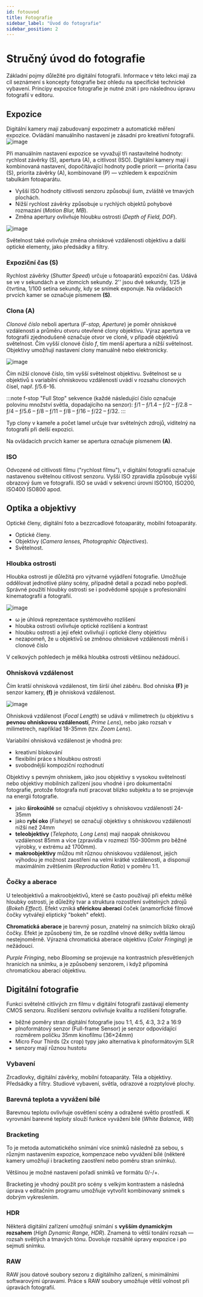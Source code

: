 ```yaml
---
id: fotouvod
title: Fotografie
sidebar_label: "Úvod do fotografie"
sidebar_position: 2
---
```


# Stručný úvod do fotografie


Základní pojmy důležité pro digitální fotografii. Informace v této lekci mají za cíl seznámení s koncepty fotografie bez ohledu na specifické technické vybavení. Principy expozice fotografie je nutné znát i pro následnou úpravu fotografií v editoru.

## Expozice
Digitální kamery mají zabudovaný expozimetr a automatické měření expozice. Ovládání manuálního nastavení je zásadní pro kreativní fotografii.
![image](./images/photo-speed-aperture-iso.svg)


Při manuálním nastavení expozice se vyvažují tři nastavitelné hodnoty: rychlost závěrky (S), apertura (A), a citlivost (ISO). Digitální kamery mají i kombinovaná nastavení, dopočítávající hodnoty podle priorit — priorita času (S), priorita závěrky (A), kombinované (P) — vzhledem k expozičním tabulkám fotoaparátu.

- Vyšší ISO hodnoty citlivosti senzoru způsobují šum, zvláště ve tmavých plochách.
- Nižší rychlost závěrky způsobuje u rychlých objektů pohybové rozmazání (*Motion Blur, MB*).
- Změna apertury ovlivňuje hloubku ostrosti (*Depth of Field, DOF*).

![image](./images/photo-triangle.svg)



Světelnost také ovlivňuje změna ohniskové vzdálenosti objektivu a další optické elementy, jako předsádky a filtry.

### Expoziční čas (S)
Rychlost závěrky (*Shutter Speed*) určuje u fotoaparátů expoziční čas. Udává se ve v sekundách a ve zlomcích sekundy. 2'' jsou dvě sekundy, 1/25 je čtvrtina, 1/100 setina sekundy, kdy se snímek exponuje. Na ovládacích prvcích kamer se označuje písmenem **(S)**.

### Clona (A)
*Clonové číslo* neboli apertura (*F-stop, Aperture*) je poměr ohniskové vzdálenosti a průměru otvoru otevřené clony objektivu.  Výraz apertura ve fotografii zjednodušeně označuje otvor ve cloně, v případě objektivů světelnost. Čím vyšší clonové číslo *f*, tím menší apertura a nižší světelnost. Objektivy umožňují nastavení clony manuálně nebo elektronicky.

![image](./images/photo-fstop.svg)

Čím nižší clonové číslo, tím vyšší světelnost objektivu. Světelnost se u objektivů s variabilní ohniskovou vzdáleností uvádí v rozsahu clonových čísel, např. ƒ/5.6-16.

:::note f-stop
"Full Stop" sekvence (každé následující číslo označuje polovinu množství světla, dopadajícího na senzor): ƒ/1 – ƒ/1.4 – ƒ/2 – ƒ/2.8 – ƒ/4 – ƒ/5.6 – ƒ/8 – ƒ/11 – ƒ/8 – ƒ/16 – ƒ/22 – ƒ/32.
:::

Typ clony v kameře a počet lamel určuje tvar světelných zdrojů, viditelný na fotografii při delší expozici.

Na ovládacích prvcích kamer se apertura označuje písmenem **(A)**.


### ISO
Odvozené od citlivosti filmu ("rychlost filmu"), v digitální fotografii označuje nastavenou světelnou citlivost senzoru. Vyšší ISO zpravidla způsobuje vyšší obrazový šum ve fotografii. ISO se uvádí v sekvenci úrovní ISO100, ISO200, ISO400 ISO800 apod.

## Optika a objektivy
Optické členy, digitální foto a bezzrcadlové fotoaparáty, mobilní fotoaparáty.
- Optické členy.
- Objektivy (*Camera lenses, Photographic Objectives*).
- Světelnost.

### Hloubka ostrosti

Hloubka ostrosti je důležitá pro výtvarné vyjádření fotografie. Umožňuje oddělovat jednotlivé plány scény, případně detail a pozadí nebo popředí. Správné použití hloubky ostrosti se i podvědomě spojuje s profesionální kinematografií a fotografií.

![image](./images/photo-dof.svg)

- ω je úhlová reprezentace systémového rozlišení
- hloubka ostrosti ovlivňuje optické rozlišení a kontrast
- hloubku ostrosti a její efekt ovlivňují i optické členy objektivu
- nezapomeň, že u objektivů se změnou ohniskové vzdálenosti měníš i clonové číslo

V celkových pohledech je mělká hloubka ostrosti většinou nežádoucí.

### Ohnisková vzdálenost
Čím kratší ohnisková vzdálenost, tím širší úhel záběru. Bod ohniska **(F)** je senzor kamery, **(f)** je ohnisková vzdálenost.

![image](./images/photo-focal.svg)

Ohnisková vzdálenost (*Focal Length*) se udává v milimetrech (u objektivu s **pevnou ohniskovou vzdáleností**, *Prime Lens*), nebo jako rozsah v milimetrech, například 18-35mm (tzv. *Zoom Lens*).

Variabilní ohnisková vzdálenost je vhodná pro:
- kreativní blokování
- flexibilní práce s hloubkou ostrosti
- svobodnější kompoziční rozhodnutí

Objektivy s pevným ohniskem, jako jsou objektivy s vysokou světelností nebo objektivy mobilních zařízení jsou vhodné i pro dokumentační fotografie, protože fotografa nutí pracovat blízko subjektu a to se projevuje na energii fotografie.

- jako **širokoúhlé** se označují objektivy s ohniskovou vzdáleností 24-35mm
- jako **rybí oko** (*Fisheye*) se označují objektivy s ohniskovou vzdáleností nižší než 24mm
- **teleobjektivy** (*Telephoto, Long Lens*) mají naopak ohniskovou vzdálenost 85mm a více (zpravidla v rozmezí 150-300mm pro běžné výrobky, v extrému až 1700mm).
- **makroobjektivy** můžou mít různou ohniskovou vzdálenost, jejich výhodou je možnost zaostření na velmi krátké vzdálenosti, a disponují maximálním zvětšením (*Reproduction Ratio*) v poměru 1:1.

### Čočky a aberace
U teleobjektivů a makroobjektivů, které se často používají při efektu mělké hloubky ostrosti, je důležitý tvar a struktura rozostření světelných zdrojů (*Bokeh Effect*). Efekt vzniká **sférickou aberací** čoček (anamorfické filmové čočky vytvářejí eliptický "bokeh" efekt).

**Chromatická aberace** je barevný posun, znatelný na snímcích blízko okrajů čočky. Efekt je způsobený tím, že se rozdílné vlnové délky světla lámou nestejnoměrně. Výrazná chromatická aberace objektivu (*Color Fringing*) je nežádoucí.

*Purple Fringing*, nebo *Blooming* se projevuje na kontrastních přesvětlených hranicích na snímku, a je způsobený senzorem, i když připomíná chromatickou aberaci objektivu.  

## Digitální fotografie
Funkci světelně citlivých zrn filmu v digitální fotografii zastávají elementy CMOS senzoru. Rozlišení senzoru ovlivňuje kvalitu a rozlišení fotografie.
- běžné poměry stran digitální fotografie jsou 1:1, 4:5, 4:3, 3:2 a 16:9
- plnoformátový senzor (Full-frame Sensor) je senzor odpovídající rozměrem políčku 35mm kinofilmu (36×24mm)
- Micro Four Thirds (2x crop) typy jako alternativa k plnoformátovým SLR
- senzory mají různou hustotu
### Vybavení
Zrcadlovky, digitální závěrky, mobilní fotoaparáty. Těla a objektivy. Předsádky a filtry. Studiové vybavení, světla, odrazové a rozptylové plochy.
### Barevná teplota a vyvážení bílé
Barevnou teplotu ovlivňuje osvětlení scény a odražené světlo prostředí. K vyrovnání barevné teploty slouží funkce vyvážení bílé (*White Balance, WB*)
### Bracketing
To je metoda automatického snímání více snímků následně za sebou, s různým nastavením expozice, kompenzace nebo vyvážení bílé (některé kamery umožňují i bracketing zaostření nebo poměru stran snímku).

Většinou je možné nastavení pořadí snímků ve formátu 0/-/+.

Bracketing je vhodný použít pro scény s velkým kontrastem a následná úprava v editačním programu umožňuje vytvořit kombinovaný snímek s dobrým vykreslením.

### HDR
Některá digitální zařízení umožňují snímání s **vyšším dynamickým rozsahem** (*High Dynamic Range, HDR*). Znamená to větší tonální rozsah — rozsah světlých a tmavých tónu. Dovoluje rozsáhlé úpravy expozice i po sejmutí snímku.

### RAW
RAW jsou datové soubory sezoru z digitálního zařízení, s minimálními softwarovými úpravami. Práce s RAW soubory umožňuje větší volnost při úpravách fotografií.
